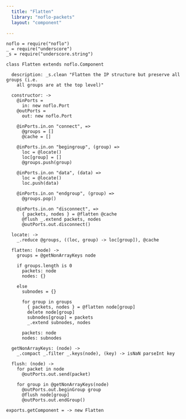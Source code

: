 ```yaml
---
  title: "Flatten"
  library: "noflo-packets"
  layout: "component"

---
```


    noflo = require("noflo")
    _ = require("underscore")
    _s = require("underscore.string")
    
    class Flatten extends noflo.Component
    
      description: _s.clean "Flatten the IP structure but preserve all groups (i.e.
        all groups are at the top level)"
    
      constructor: ->
        @inPorts =
          in: new noflo.Port
        @outPorts =
          out: new noflo.Port
    
        @inPorts.in.on "connect", =>
          @groups = []
          @cache = []
    
        @inPorts.in.on "begingroup", (group) =>
          loc = @locate()
          loc[group] = []
          @groups.push(group)
    
        @inPorts.in.on "data", (data) =>
          loc = @locate()
          loc.push(data)
    
        @inPorts.in.on "endgroup", (group) =>
          @groups.pop()
    
        @inPorts.in.on "disconnect", =>
          { packets, nodes } = @flatten @cache
          @flush _.extend packets, nodes
          @outPorts.out.disconnect()
    
      locate: ->
        _.reduce @groups, ((loc, group) -> loc[group]), @cache
    
      flatten: (node) ->
        groups = @getNonArrayKeys node
    
        if groups.length is 0
          packets: node
          nodes: {}
    
        else
          subnodes = {}
    
          for group in groups
            { packets, nodes } = @flatten node[group]
            delete node[group]
            subnodes[group] = packets
            _.extend subnodes, nodes
    
          packets: node
          nodes: subnodes
    
      getNonArrayKeys: (node) ->
        _.compact _.filter _.keys(node), (key) -> isNaN parseInt key
    
      flush: (node) ->
        for packet in node
          @outPorts.out.send(packet)
    
        for group in @getNonArrayKeys(node)
          @outPorts.out.beginGroup group
          @flush node[group]
          @outPorts.out.endGroup()
    
    exports.getComponent = -> new Flatten
    
